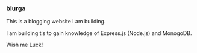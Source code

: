 ### blurga
This is a blogging website I am building.

I am building tis to gain knowledge of Express.js (Node.js) and MonogoDB.

Wish me Luck!
